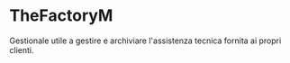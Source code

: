 # TheFactoryM
Gestionale utile a gestire e archiviare l'assistenza tecnica fornita ai propri clienti.

